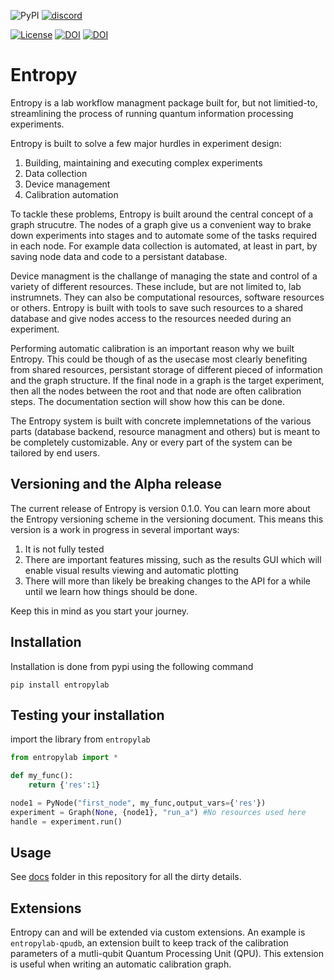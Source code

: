 ![PyPI](https://img.shields.io/pypi/v/entropylab)
[![discord](https://img.shields.io/discord/806244683403100171?label=QUA&logo=Discord&style=plastic)](https://discord.gg/7FfhhpswbP)

[![License](https://img.shields.io/badge/License-BSD%203--Clause-blue.svg)](https://opensource.org/licenses/BSD-3-Clause)
[![DOI](https://zenodo.org/badge/353662476.svg)](https://zenodo.org/badge/latestdoi/353662476)
[![DOI](https://zenodo.org/badge/DOI/10.5281/zenodo.4785097.svg)](https://doi.org/10.5281/zenodo.4785097)

# Entropy

Entropy is a lab workflow managment package built for, but not limitied-to, streamlining the process of running quantum information processing experiments. 

Entropy is built to solve a few major hurdles in experiment design: 

1. Building, maintaining and executing complex experiments
2. Data collection
3. Device management
4. Calibration automation

To tackle these problems, Entropy is built around the central concept of a graph strucutre. The nodes of a graph give us a convenient way 
to brake down experiments into stages and to automate some of the tasks required in each node. For example data collection is automated, at least in part, 
by saving node data and code to a persistant database. 

Device managment is the challange of managing the state and control of a variety of different resources. These include, but are not limited to, lab instrumnets. 
They can also be computational resources, software resources or others. Entropy is built with tools to save such resources to a shared database and give nodes access to 
the resources needed during an experiment. 

Performing automatic calibration is an important reason why we built Entropy. This could be though of as the usecase most clearly benefiting from shared resources, persistant 
storage of different pieced of information and the graph structure. If the final node in a graph is the target experiment, then all the nodes between the root and that node are often 
calibration steps. The documentation section will show how this can be done. 

The Entropy system is built with concrete implemnetations of the various parts (database backend, resource managment and others) but is meant to be completely customizable. Any or every part of the system can be tailored by end users. 

## Versioning and the Alpha release 

The current release of Entropy is version 0.1.0. You can learn more about the Entropy versioning scheme in the versioning
document. This means this version is a work in progress in several important ways: 

1. It is not fully tested
2. There are important features missing, such as the results GUI which will enable visual results viewing and automatic plotting
3. There will more than likely be breaking changes to the API for a while until we learn how things should be done. 

Keep this in mind as you start your journey. 

## Installation

Installation is done from pypi using the following command

```shell
pip install entropylab
```

## Testing your installation

import the library from `entropylab`

```python
from entropylab import *

def my_func():
    return {'res':1}

node1 = PyNode("first_node", my_func,output_vars={'res'})
experiment = Graph(None, {node1}, "run_a") #No resources used here
handle = experiment.run()
```

## Usage

See [docs](docs) folder in this repository for all the dirty details.


## Extensions

Entropy can and will be extended via custom extensions. An example is `entropylab-qpudb`, an extension built to keep track of the calibration parameters of a mutli-qubit Quantum Processing Unit (QPU). This extension is useful when writing an automatic calibration graph. 



